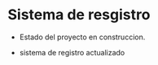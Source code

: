 <h1> Sistema de resgistro </h1>

- Estado del proyecto en construccion.

- sistema de registro actualizado
